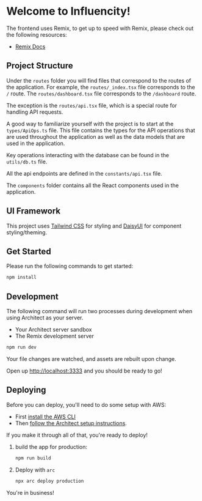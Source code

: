 # Welcome to Influencity!

The frontend uses Remix, to get up to speed with Remix, please check out the following resources:

- [Remix Docs](https://remix.run/docs)

## Project Structure

Under the `routes` folder you will find files that correspond to the
routes of the application. For example, the `routes/_index.tsx` file
corresponds to the `/` route. The `routes/dashboard.tsx` file
corresponds to the `/dashboard` route.

The exception is the `routes/api.tsx` file, which is a special route for
handling API requests.

A good way to familiarize yourself with the project is to start at the
`types/ApiOps.ts` file. This file contains the types for the API
operations that are used throughout the application as well as the data
models that are used in the application.

Key operations interacting with the database can be found in the
`utils/db.ts` file.

All the api endpoints are defined in the `constants/api.tsx` file.

The `components` folder contains all the React components used in the
application.

## UI Framework

This project uses [Tailwind CSS](https://tailwindcss.com/) for styling
and [DaisyUI](https://daisyui.com/) for component styling/theming.

## Get Started

Please run the following commands to get started:

```sh
npm install
```

## Development

The following command will run two processes during development when using Architect as your server.

- Your Architect server sandbox
- The Remix development server

```sh
npm run dev
```

Your file changes are watched, and assets are rebuilt upon change.

Open up [http://localhost:3333](http://localhost:3333) and you should be ready to go!

## Deploying

Before you can deploy, you'll need to do some setup with AWS:

- First [install the AWS CLI](https://docs.aws.amazon.com/cli/latest/userguide/install-cliv2.html)
- Then [follow the Architect setup instructions](https://arc.codes/docs/en/guides/get-started/detailed-aws-setup).

If you make it through all of that, you're ready to deploy!

1. build the app for production:

   ```sh
   npm run build
   ```

2. Deploy with `arc`

   ```sh
   npx arc deploy production
   ```

You're in business!

